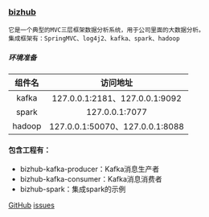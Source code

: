 ### [bizhub](https://github.com/wangxinforme/bizhub)
<code>它是一个典型的MVC三层框架数据分析系统，用于公司里面的大数据分析。</code><br/>
<code>集成框架有：SpringMVC、log4j2、kafka、spark、hadoop</code><br/>


##### 环境准备


|组件名|访问地址|
|:----:|:----:|
|kafka|127.0.0.1:2181、127.0.0.1:9092|
|spark|127.0.0.1:7077|
|hadoop|127.0.0.1:50070、127.0.0.1:8088|

#### 包含工程有：
* bizhub-kafka-producer：Kafka消息生产者
* bizhub-kafka-consumer：Kafka消息消费者 
* bizhub-spark：集成spark的示例 

[GitHub](https://github.com/wangxinforme) [issues](https://github.com/wangxinforme/bizhub/issues)